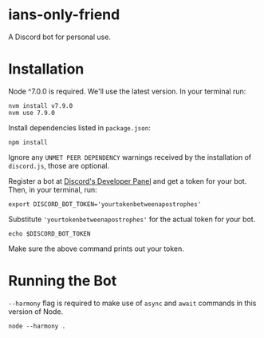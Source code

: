 # ians-only-friend
A Discord bot for personal use.

# Installation

Node ^7.0.0 is required. We'll use the latest version. In your terminal run:

```
nvm install v7.9.0
nvm use 7.9.0
```

Install dependencies listed in `package.json`:

```
npm install
```
Ignore any `UNMET PEER DEPENDENCY` warnings received by the installation of `discord.js`, those are optional.

Register a bot at [Discord's Developer Panel](https://discordapp.com/developers/applications/me) and get a token for your bot.
Then, in your terminal, run:

```
export DISCORD_BOT_TOKEN='yourtokenbetweenapostrophes'
```

Substitute `'yourtokenbetweenapostrophes'` for the actual token for your bot.

```
echo $DISCORD_BOT_TOKEN
```

Make sure the above command prints out your token.

# Running the Bot

`--harmony` flag is required to make use of `async` and `await` commands in this version of Node.

```
node --harmony .
```


